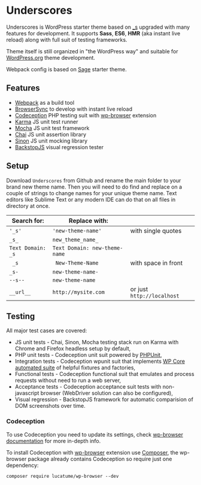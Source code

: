 # Underscores
Underscores is WordPress starter theme based on [_s](https://github.com/Automattic/_s) upgraded with many features for development. It supports **Sass**, **ES6**, **HMR** (aka instant live reload) along with full suit of testing frameworks.

Theme itself is still organized in "the WordPress way" and suitable for [WordPress.org](http://wordpress.org/) theme development.

Webpack config is based on [Sage](https://github.com/roots/sage) starter theme.

## Features
* [Webpack](https://webpack.js.org/) as a build tool
* [BrowserSync](https://browsersync.io/) to develop with instant live reload
* [Codeception](http://codeception.com/) PHP testing suit with [wp-browser](https://github.com/lucatume/wp-browser) extension
* [Karma](http://karma-runner.github.io/1.0/index.html) JS unit test runner
* [Mocha](https://mochajs.org/) JS unit test framework
* [Chai](http://chaijs.com/) JS unit assertion library
* [Sinon](http://sinonjs.org/) JS unit mocking library
* [BackstopJS](https://garris.github.io/BackstopJS/) visual regression tester

## Setup
Download `Underscores` from Github and rename the main folder to your brand new theme name. Then you will need to do find and replace on a couple of strings to change names for your unique theme name. Text editors like Sublime Text or any modern IDE can do that on all files in directory at once.

| Search for: | Replace with: |  |
|---|---|---|
| `'_s'` | `'new-theme-name'` | with single quotes |
| `_s_` | `new_theme_name_` | |
| `Text Domain: _s` | `Text Domain: new-theme-name` | |
| <code>&nbsp;_s</code> | <code>&nbsp;New-Theme-Name</code> | with space in front |
| `_s-` | `new-theme-name-` | |
| `--s--` | `new-theme-name` | |
| `__url__` | `http://mysite.com` | or just `http://localhost` |

## Testing

All major test cases are covered:

* JS unit tests - Chai, Sinon, Mocha testing stack run on Karma with Chrome and Firefox headless setup by default,
* PHP unit tests - Codeception unit suit powered by [PHPUnit](https://phpunit.de/),
* Integration tests - Codeception wpunit suit that implements [WP Core automated suite](https://make.wordpress.org/core/handbook/testing/automated-testing/phpunit/) of helpful fixtures and factories,
* Functional tests - Codeception functional suit that emulates and process requests without need to run a web server,
* Acceptance tests - Codeception acceptance suit tests with non-javascript browser (WebDriver solution can also be configured),
* Visual regression - BackstopJS framework for automatic comparision of DOM screenshots over time.

### Codeception

To use Codeception you need to update its settings, check [wp-browser documentation](https://github.com/lucatume/wp-browser#modules) for more in-depth info.

To install Codeception with [wp-browser](https://github.com/lucatume/wp-browser) extension use [Composer](https://getcomposer.org/), the wp-browser package already contains Codeception so require just one dependency: 

```
composer require lucatume/wp-browser --dev
```

